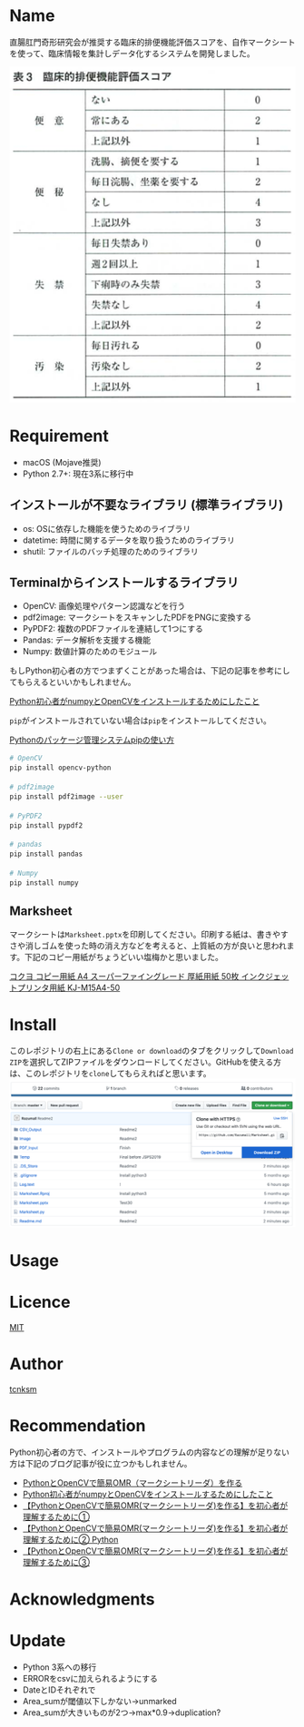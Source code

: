 Name
====

直腸肛門奇形研究会が推奨する臨床的排便機能評価スコアを、自作マークシートを使って、臨床情報を集計しデータ化するシステムを開発しました。

![](Image/Evacuation_Score.png)

# Requirement
* macOS (Mojave推奨)
* Python 2.7+: 現在3系に移行中

## インストールが不要なライブラリ (標準ライブラリ)
* os: OSに依存した機能を使うためのライブラリ
* datetime: 時間に関するデータを取り扱うためのライブラリ
* shutil: ファイルのバッチ処理のためのライブラリ

## Terminalからインストールするライブラリ
* OpenCV: 画像処理やパターン認識などを行う
* pdf2image: マークシートをスキャンしたPDFをPNGに変換する
* PyPDF2: 複数のPDFファイルを連結して1つにする
* Pandas: データ解析を支援する機能
* Numpy: 数値計算のためのモジュール

もしPython初心者の方でつまずくことがあった場合は、下記の記事を参考にしてもらえるといいかもしれません。

[Python初心者がnumpyとOpenCVをインストールするためにしたこと](https://www.pediatricsurgery.site/entry/2018/12/24/130442)

`pip`がインストールされていない場合は`pip`をインストールしてください。  

[Pythonのパッケージ管理システムpipの使い方](https://note.nkmk.me/python-pip-usage/)

```bash
# OpenCV
pip install opencv-python

# pdf2image
pip install pdf2image --user

# PyPDF2
pip install pypdf2

# pandas
pip install pandas

# Numpy
pip install numpy
```

## Marksheet
マークシートは`Marksheet.pptx`を印刷してください。印刷する紙は、書きやすさや消しゴムを使った時の消え方などを考えると、上質紙の方が良いと思われます。下記のコピー用紙がちょうどいい塩梅かと思いました。

[コクヨ コピー用紙 A4 スーパーファイングレード 厚紙用紙 50枚 インクジェットプリンタ用紙 KJ-M15A4-50](https://www.amazon.co.jp/gp/product/B002U48XC6/ref=ppx_yo_dt_b_search_asin_title?ie=UTF8&psc=1)

# Install
このレポジトリの右上にある`Clone or download`のタブをクリックして`Download ZIP`を選択してZIPファイルをダウンロードしてください。GitHubを使える方は、このレポジトリを`clone`してもらえればと思います。  
![](Image/Download_ZIP.png)

# Usage


# Licence

[MIT](https://github.com/tcnksm/tool/blob/master/LICENCE)

# Author
[tcnksm](https://github.com/tcnksm)

# Recommendation
Python初心者の方で、インストールやプログラムの内容などの理解が足りない方は下記のブログ記事が役に立つかもしれません。
* [PythonとOpenCVで簡易OMR（マークシートリーダ）を作る](https://qiita.com/sbtseiji/items/6438ec2bf970d63817b8)
* [Python初心者がnumpyとOpenCVをインストールするためにしたこと](https://www.pediatricsurgery.site/entry/2018/12/24/130442)
* [【PythonとOpenCVで簡易OMR(マークシートリーダ)を作る】を初心者が理解するために①](https://www.pediatricsurgery.site/entry/2018/12/24/154519)
* [【PythonとOpenCVで簡易OMR(マークシートリーダ)を作る】を初心者が理解するために②
Python](https://www.pediatricsurgery.site/entry/2018/12/25/231014)
* [【PythonとOpenCVで簡易OMR(マークシートリーダ)を作る】を初心者が理解するために③](https://www.pediatricsurgery.site/entry/2018/12/29/195859)

# Acknowledgments

# Update
* Python 3系への移行
* ERRORをcsvに加えられるようにする
* DateとIDそれぞれで
* Area_sumが閾値以下しかない->unmarked
* Area_sumが大きいものが2つ->max*0.9->duplication?